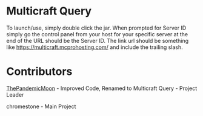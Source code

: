 Multicraft Query
=================
To launch/use, simply double click the jar.
When prompted for Server ID simply go the control panel from your host for your specific server
at the end of the URL should be the Server ID.
The link url should be something like https://multicraft.mcprohosting.com/ and include the trailing slash.

Contributors
============
[ThePandemicMoon](https://twitter.com/pandemicmoon) - Improved Code, Renamed to Multicraft Query - Project Leader

chromestone - Main Project

